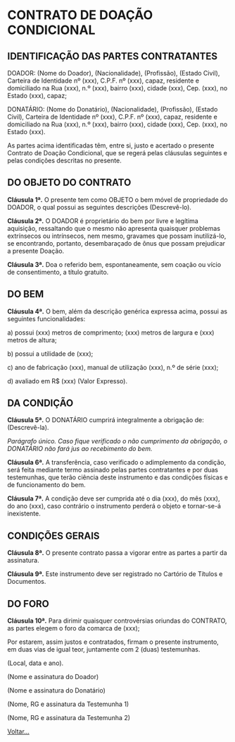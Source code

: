 # CONTRATO DE DOAÇÃO CONDICIONAL

## IDENTIFICAÇÃO DAS PARTES CONTRATANTES

DOADOR: (Nome do Doador), (Nacionalidade), (Profissão), (Estado Civil), Carteira de Identidade nº (xxx), C.P.F. nº (xxx), capaz, residente e domiciliado na Rua (xxx), n.º (xxx), bairro (xxx), cidade (xxx), Cep. (xxx), no Estado (xxx), capaz;

DONATÁRIO: (Nome do Donatário), (Nacionalidade), (Profissão), (Estado Civil), Carteira de Identidade nº (xxx), C.P.F. nº (xxx), capaz, residente e domiciliado na Rua (xxx), n.º (xxx), bairro (xxx), cidade (xxx), Cep. (xxx), no Estado (xxx).

As partes acima identificadas têm, entre si, justo e acertado o presente Contrato de Doação Condicional, que se regerá pelas cláusulas seguintes e pelas condições descritas no presente.

## DO OBJETO DO CONTRATO

**Cláusula 1ª.** O presente tem como OBJETO o bem móvel de propriedade do DOADOR, o qual possui as seguintes descrições (Descrevê-lo).

**Cláusula 2ª.** O DOADOR é proprietário do bem por livre e legítima aquisição, ressaltando que o mesmo não apresenta quaisquer problemas extrínsecos ou intrínsecos, nem mesmo, gravames que possam inutilizá-lo, se encontrando, portanto, desembaraçado de ônus que possam prejudicar a presente Doação.

**Cláusula 3ª.** Doa o referido bem, espontaneamente, sem coação ou vício de consentimento, a título gratuito.

## DO BEM

**Cláusula 4ª.** O bem, além da descrição genérica expressa acima, possui as seguintes funcionalidades:

a) possui (xxx) metros de comprimento; (xxx) metros de largura e (xxx) metros de altura;

b) possui a utilidade de (xxx);

c) ano de fabricação (xxx), manual de utilização (xxx), n.º de série (xxx);

d) avaliado em R$ (xxx) (Valor Expresso).

## DA CONDIÇÃO

**Cláusula 5ª.** O DONATÁRIO cumprirá integralmente a obrigação de: (Descrevê-la).

_Parágrafo único. Caso fique verificado o não cumprimento da obrigação, o DONATÁRIO não fará jus ao recebimento do bem._

**Cláusula 6ª.** A transferência, caso verificado o adimplemento da condição, será feita mediante termo assinado pelas partes contratantes e por duas testemunhas, que terão ciência deste instrumento e das condições físicas e de funcionamento do bem.

**Cláusula 7ª.** A condição deve ser cumprida até o dia (xxx), do mês (xxx), do ano (xxx), caso contrário o instrumento perderá o objeto e tornar-se-á inexistente.

## CONDIÇÕES GERAIS

**Cláusula 8ª.** O presente contrato passa a vigorar entre as partes a partir da assinatura.

**Cláusula 9ª.** Este instrumento deve ser registrado no Cartório de Títulos e Documentos.

## DO FORO

**Cláusula 10ª.** Para dirimir quaisquer controvérsias oriundas do CONTRATO, as partes elegem o foro da comarca de (xxx);

Por estarem, assim justos e contratados, firmam o presente instrumento, em duas vias de igual teor, juntamente com 2 (duas) testemunhas.

(Local, data e ano).

(Nome e assinatura do Doador)

(Nome e assinatura do Donatário)

(Nome, RG e assinatura da Testemunha 1)

(Nome, RG e assinatura da Testemunha 2)

[Voltar...](./index.md)
